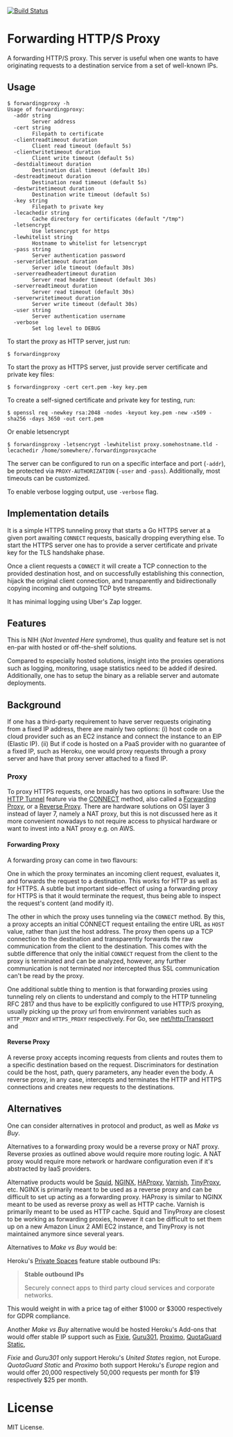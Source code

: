 [![Build Status](https://travis-ci.org/betalo-sweden/forwardingproxy.svg?branch=master)](https://travis-ci.org/betalo-sweden/forwardingproxy)

# Forwarding HTTP/S Proxy

A forwarding HTTP/S proxy. This server is useful when one wants to have
originating requests to a destination service from a set of well-known IPs.


## Usage

```
$ forwardingproxy -h
Usage of forwardingproxy:
  -addr string
    	Server address
  -cert string
    	Filepath to certificate
  -clientreadtimeout duration
    	Client read timeout (default 5s)
  -clientwritetimeout duration
    	Client write timeout (default 5s)
  -destdialtimeout duration
    	Destination dial timeout (default 10s)
  -destreadtimeout duration
    	Destination read timeout (default 5s)
  -destwritetimeout duration
    	Destination write timeout (default 5s)
  -key string
    	Filepath to private key
  -lecachedir string
        Cache directory for certificates (default "/tmp")
  -letsencrypt
        Use letsencrypt for https
  -lewhitelist string
        Hostname to whitelist for letsencrypt
  -pass string
    	Server authentication password
  -serveridletimeout duration
    	Server idle timeout (default 30s)
  -serverreadheadertimeout duration
    	Server read header timeout (default 30s)
  -serverreadtimeout duration
    	Server read timeout (default 30s)
  -serverwritetimeout duration
    	Server write timeout (default 30s)
  -user string
    	Server authentication username
  -verbose
    	Set log level to DEBUG
```

To start the proxy as HTTP server, just run:

```
$ forwardingproxy
```

To start the proxy as HTTPS server, just provide server certificate and private
key files:

```
$ forwardingproxy -cert cert.pem -key key.pem
```

To create a self-signed certificate and private key for testing, run:

```
$ openssl req -newkey rsa:2048 -nodes -keyout key.pem -new -x509 -sha256 -days 3650 -out cert.pem

```

Or enable letsencrypt

```
$ forwardingproxy -letsencrypt -lewhitelist proxy.somehostname.tld -lecachedir /home/somewhere/.forwardingproxycache
```

The server can be configured to run on a specific interface and port (`-addr`),
be protected via `PROXY-AUTHORIZATION` (`-user` and `-pass`). Additionally, most
timeouts can be customized.

To enable verbose logging output, use `-verbose` flag.


## Implementation details

It is a simple HTTPS tunneling proxy that starts a Go HTTPS server at a given
port awaiting `CONNECT` requests, basically dropping everything else. To start
the HTTPS server one has to provide a server certificate and private key for the
TLS handshake phase.

Once a client requests a `CONNECT` it will create a TCP connection to the
provided destination host, and on successfully establishing this connection,
hijack the original client connection, and transparently and bidirectionally
copying incoming and outgoing TCP byte streams.

It has minimal logging using Uber's Zap logger.


## Features

This is NIH (_Not Invented Here_ syndrome), thus quality and feature set is not
en-par with hosted or off-the-shelf solutions.

Compared to especially hosted solutions, insight into the proxies operations
such as logging, monitoring, usage statistics need to be added if desired.
Additionally, one has to setup the binary as a reliable server and automate
deployments.


## Background

If one has a third-party requirement to have server requests originating from a
fixed IP address, there are mainly two options: (i) host code on a cloud
provider such as an EC2 instance and connect the instance to an EIP (Elastic
IP). (ii) But if code is hosted on a PaaS provider with no guarantee of a fixed
IP, such as Heroku, one would proxy requests through a proxy server and have
that proxy server attached to a fixed IP.


### Proxy

To proxy HTTPS requests, one broadly has two options in software: Use the [HTTP
Tunnel](https://en.wikipedia.org/wiki/HTTP_tunnel) feature via the
[CONNECT](https://www.ietf.org/rfc/rfc2817.txt) method, also called a
[Forwarding Proxy](https://en.wikipedia.org/wiki/Proxy_server), or a [Reverse
Proxy](https://en.wikipedia.org/wiki/Reverse_proxy). There are hardware
solutions on OSI layer 3 instead of layer 7, namely a NAT proxy, but this is not
discussed here as it more convenient nowadays to not require access to physical
hardware or want to invest into a NAT proxy e.g. on AWS.


#### Forwarding Proxy

A forwarding proxy can come in two flavours:

One in which the proxy terminates an incoming client request, evaluates it, and
forwards the request to a destination. This works for HTTP as well as for HTTPS.
A subtle but important side-effect of using a forwarding proxy for HTTPS is that
it would terminate the request, thus being able to inspect the request's content
(and modify it).

The other in which the proxy uses tunneling via the `CONNECT` method. By this, a
proxy accepts an initial CONNECT request entailing the entire URL as `HOST`
value, rather than just the host address. The proxy then opens up a TCP
connection to the destination and transparently forwards the raw communication
from the client to the destination. This comes with the subtle difference that
only the initial `CONNECT` request from the client to the proxy is terminated
and can be analyzed, however, any further communication is not terminated nor
intercepted thus SSL communication can't be read by the proxy.

One additional subtle thing to mention is that forwarding proxies using
tunneling rely on clients to understand and comply to the HTTP tunneling RFC
2817 and thus have to be explicitly configured to use HTTP/S proxying, usually
picking up the proxy url from environment variables such as `HTTP_PROXY` and
`HTTPS_PROXY` respectively. For Go, see
[net/http/Transport](https://golang.org/pkg/net/http/#Transport) and


#### Reverse Proxy

A reverse proxy accepts incoming requests from clients and routes them to a
specific destination based on the request. Discriminators for destination could
be the host, path, query parameters, any header even the body. A reverse proxy,
in any case, intercepts and terminates the HTTP and HTTPS connections and
creates new requests to the destinations.


## Alternatives

One can consider alternatives in protocol and product, as well as _Make vs Buy_.

Alternatives to a forwarding proxy would be a reverse proxy or NAT proxy.
Reverse proxies as outlined above would require more routing logic. A NAT proxy
would require more network or hardware configuration even if it's abstracted by
IaaS providers.

Alternative products would be [Squid](http://squid-cache.org),
[NGINX](https://www.nginx.com), [HAProxy](http://haproxy.org),
[Varnish](http://varnish-cache.org), [TinyProxy](https://tinyproxy.github.io),
etc. NGINX is primarily meant to be used as a reverse proxy and can be difficult
to set up acting as a forwarding proxy. HAProxy is similar to NGINX meant to be
used as reverse proxy as well as HTTP cache. Varnish is primarily meant to be
used as HTTP cache. Squid and TinyProxy are closest to be working as forwarding
proxies, however it can be difficult to set them up on a new Amazon Linux 2 AMI
EC2 instance, and TinyProxy is not maintained anymore since several years.

Alternatives to _Make vs Buy_ would be:

Heroku's [Private Spaces](https://www.heroku.com/private-spaces) feature stable
outbound IPs:

>**Stable outbound IPs**
>
>Securely connect apps to third party cloud services and corporate networks.

This would weight in with a price tag of either $1000 or $3000 respectively for
GDPR compliance.

Another _Make vs Buy_ alternative would be hosted Heroku's Add-ons that would
offer stable IP support such as
[Fixie](https://elements.heroku.com/addons/fixie),
[Guru301](https://elements.heroku.com/addons/guru301),
[Proximo](https://elements.heroku.com/addons/proximo), [QuotaGuard
Static](https://elements.heroku.com/addons/quotaguardstatic),

_Fixie_ and _Guru301_ only support Heroku's _United States_ region, not Europe.
_QuotaGuard Static_ and _Proximo_ both support Heroku's _Europe_ region and
would offer 20,000 respectively 50,000 requests per month for $19 respectively
$25 per month.


# License

MIT License.
